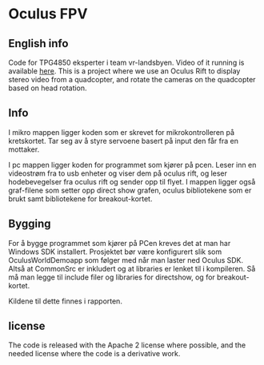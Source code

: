 Oculus FPV
===========

English info
------------
Code for TPG4850 eksperter i team vr-landsbyen. Video of it running is available [here](https://www.youtube.com/watch?v=33uHzDvxB00).
This is a project where we use an Oculus Rift to display stereo video from a quadcopter, and rotate the cameras on the quadcopter based on head rotation.


Info
----
I mikro mappen ligger koden som er skrevet for mikrokontrolleren på kretskortet. Tar seg av å styre servoene basert på input den får fra en mottaker.

I pc mappen ligger koden for programmet som kjører på pcen. Leser inn en videostrøm fra to usb enheter og viser dem på oculus rift, og leser hodebevegelser fra oculus rift og sender opp til flyet. I mappen ligger også graf-filene som setter opp direct show grafen, oculus bibliotekene som er brukt samt bibliotekene for breakout-kortet.

Bygging
-------
For å bygge programmet som kjører på PCen kreves det at man har Windows SDK installert. Prosjektet bør være konfigurert slik som OculusWorldDemoapp som følger med når man laster ned Oculus SDK. Altså at CommonSrc er inkludert og at libraries er lenket til i kompileren. Så må man legge til include filer og libraries for directshow, og for breakout-kortet.

Kildene til dette finnes i rapporten.


license
-------
The code is released with the Apache 2 license where possible, and the needed license where the code is a derivative work.
